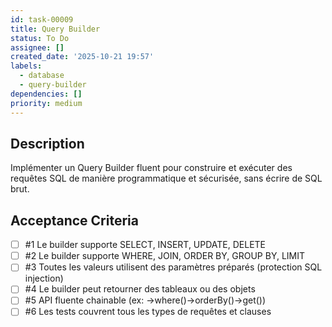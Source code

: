 ```yaml
---
id: task-00009
title: Query Builder
status: To Do
assignee: []
created_date: '2025-10-21 19:57'
labels:
  - database
  - query-builder
dependencies: []
priority: medium
---
```


## Description

<!-- SECTION:DESCRIPTION:BEGIN -->
Implémenter un Query Builder fluent pour construire et exécuter des requêtes SQL de manière programmatique et sécurisée, sans écrire de SQL brut.
<!-- SECTION:DESCRIPTION:END -->

## Acceptance Criteria
<!-- AC:BEGIN -->
- [ ] #1 Le builder supporte SELECT, INSERT, UPDATE, DELETE
- [ ] #2 Le builder supporte WHERE, JOIN, ORDER BY, GROUP BY, LIMIT
- [ ] #3 Toutes les valeurs utilisent des paramètres préparés (protection SQL injection)
- [ ] #4 Le builder peut retourner des tableaux ou des objets
- [ ] #5 API fluente chainable (ex: ->where()->orderBy()->get())
- [ ] #6 Les tests couvrent tous les types de requêtes et clauses
<!-- AC:END -->
